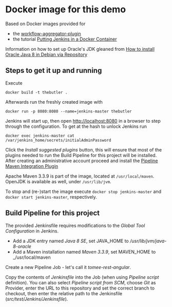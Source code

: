 Docker image for this demo
==========================
Based on Docker images provided for
  - the [workflow-aggregator-plugin](https://github.com/jenkinsci/workflow-aggregator-plugin)
  - the tutorial [Putting Jenkins in a Docker Container](https://engineering.riotgames.com/news/putting-jenkins-docker-container)

Information on how to set up Oracle's JDK gleaned from [How to install Oracle Java 8 in Debian via Repository](http://www.webupd8.org/2014/03/how-to-install-oracle-java-8-in-debian.html) 

Steps to get it up and running
------------------------------
Execute

    docker build -t thebutler .

Afterwards run the freshly created image with

    docker run -p 8080:8080 --name=jenkins-master thebutler

Jenkins will start up, then open [http://localhost:8080]() in a browser to step through the configuration.
To get at the hash to unlock Jenkins run

    docker exec jenkins-master cat /var/jenkins_home/secrets/initialAdminPassword

Click the *Install suggested plugins* button, this will ensure that most of the plugins needed to run
the Build Pipeline for this project will be installed.
After creating an administrative account proceed and install the [Pipeline Maven Integration Plugin](https://wiki.jenkins-ci.org/display/JENKINS/Pipeline+Maven+Plugin)


Apache Maven 3.3.9 is part of the image, located at `/usr/local/maven`.
OpenJDK is available as well, under `/usr/lib/jvm`.

To stop and (re-)start the image execute `docker stop jenkins-master` and `docker start jenkins-master`, respectively.

Build Pipeline for this project
-------------------------------
The provided Jenkinsfile requires modifications to the _Global Tool Configuration_ in Jenkins.
  - Add a JDK entry named _Java 8 SE_, set JAVA_HOME to _/usr/lib/jvm/java-8-oracle_
  - Add a Maven installation named _Maven 3.3.9_, set MAVEN_HOME to _/usr/local/maven

Create a new Pipeline Job - let's call it _tomee-rest-angular_.

Copy the contents of _Jenkinsfile_ into the Job (when using _Pipeline script_ definition).
You can also select _Pipeline script from SCM_, choose _Git_ as Provider, enter the URL to this repository
and set the correct branch to checkout, then enter the relative path to the Jenkinsfile (_src/test/Jenkins/Jenkinsfile_).
